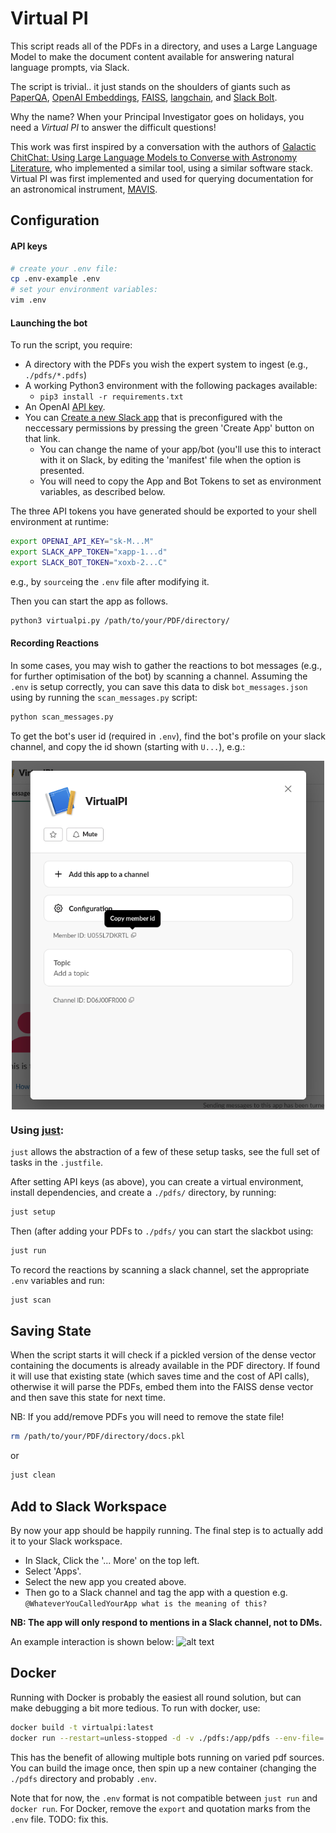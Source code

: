 # Virtual PI

This script reads all of the PDFs in a directory, and uses a Large Language Model to make the document content available for answering natural language prompts, via Slack.

The script is trivial.. it just stands on the shoulders of giants such as [PaperQA](https://github.com/whitead/paper-qa/), [OpenAI Embeddings](https://platform.openai.com/docs/guides/embeddings), [FAISS](https://github.com/facebookresearch/faiss), [langchain](https://github.com/hwchase17/langchain), and [Slack Bolt](https://slack.dev/bolt-python/concepts).

Why the name? When your Principal Investigator goes on holidays, you need a *Virtual PI* to answer the difficult questions!

This work was first inspired by a conversation with the authors of [Galactic ChitChat: Using Large Language Models to Converse with Astronomy Literature](https://arxiv.org/abs/2304.05406), who implemented a similar tool, using a similar software stack. Virtual PI was first implemented and used for querying documentation for an astronomical instrument, [MAVIS](https://mavis-ao.org/).

## Configuration
#### API keys
```bash
# create your .env file:
cp .env-example .env 
# set your environment variables:
vim .env
```
#### Launching the bot

To run the script, you require:
  * A directory with the PDFs you wish the expert system to ingest (e.g., `./pdfs/*.pdfs`)
  * A working Python3 environment with the following packages available:
    * `pip3 install -r requirements.txt`
  * An OpenAI [API key](https://help.openai.com/en/articles/4936850-where-do-i-find-my-secret-api-key).
  * You can [Create a new Slack app](https://api.slack.com/tutorials/tracks/responding-to-app-mentions) that is preconfigured with the neccessary permissions by pressing the green 'Create App' button on that link.
    * You can change the name of your app/bot (you'll use this to interact with it on Slack, by editing the 'manifest' file when the option is presented.
    * You will need to copy the App and Bot Tokens to set as environment variables, as described below.

The three API tokens you have generated should be exported to your shell environment at runtime:

```bash
export OPENAI_API_KEY="sk-M...M"
export SLACK_APP_TOKEN="xapp-1...d"
export SLACK_BOT_TOKEN="xoxb-2...C"
```
e.g., by `source`ing the `.env` file after modifying it.

Then you can start the app as follows.

```bash
python3 virtualpi.py /path/to/your/PDF/directory/
```

#### Recording Reactions
In some cases, you may wish to gather the reactions to bot messages (e.g., for further optimisation of the bot) by scanning a channel.
Assuming the `.env` is setup correctly, you can save this data to disk `bot_messages.json` using by running the `scan_messages.py` script:
```bash
python scan_messages.py
```

To get the bot's user id (required in `.env`), find the bot's profile on your slack channel, and copy the id shown (starting with `U...`), e.g.:

<img src="images/vpiuid.png" style="width:500px;display:block;margin-left:auto;margin-right:auto"/>


### Using [just](https://github.com/casey/just):
`just` allows the abstraction of a few of these setup tasks, see the full set of tasks in the `.justfile`.

After setting API keys (as above), you can create a virtual environment, install dependencies, and create a `./pdfs/` directory, by running:
```bash
just setup
```

Then (after adding your PDFs to `./pdfs/` you can start the slackbot using:
```bash
just run
```

To record the reactions by scanning a slack channel, set the appropriate `.env` variables and run:
```bash
just scan
```

## Saving State

When the script starts it will check if a pickled version of the dense vector containing the documents is already available in the PDF directory. If found it will use that existing state (which saves time and the cost of API calls), otherwise it will parse the PDFs, embed them into the FAISS dense vector and then save this state for next time.

NB: If you add/remove PDFs you will need to remove the state file!

```bash
rm /path/to/your/PDF/directory/docs.pkl
```
or
```bash
just clean
```

## Add to Slack Workspace

By now your app should be happily running. The final step is to actually add it to your Slack workspace.

  * In Slack, Click the '... More' on the top left.
  * Select 'Apps'.
  * Select the new app you created above.
  * Then go to a Slack channel and tag the app with a question e.g. `@WhateverYouCalledYourApp what is the meaning of this?`

**NB: The app will only respond to mentions in a Slack channel, not to DMs.**

An example interaction is shown below:
![alt text](images/MAVIS-IMBH.png "Example Slack interaction")

## Docker
Running with Docker is probably the easiest all round solution, but can make debugging a bit more tedious. To run with docker, use:
```bash
docker build -t virtualpi:latest
docker run --restart=unless-stopped -d -v ./pdfs:/app/pdfs --env-file=./.env virtualpi
```
This has the benefit of allowing multiple bots running on varied pdf sources. You can build the image once, then spin up a new container (changing the `./pdfs` directory and probably `.env`.

Note that for now, the `.env` format is not compatible between `just run` and `docker run`. For Docker, remove the `export` and quotation marks from the `.env` file. TODO: fix this.
